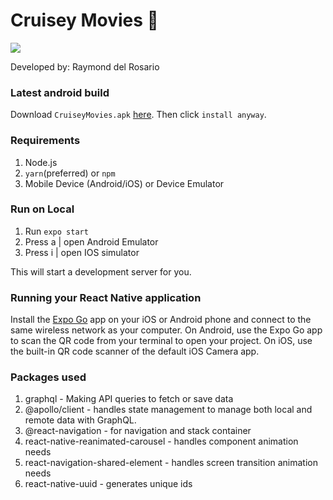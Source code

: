 # Cruisey Movies 🚀
![](https://github.com/monddelrosario/CruiseyMovies/blob/master/assets/CRUISEYMOVIES.gif)

Developed by: Raymond del Rosario

### Latest android build

Download `CruiseyMovies.apk` [here](https://l.facebook.com/l.php?u=https%3A%2F%2Fexpo.dev%2Fartifacts%2Feas%2F9uA3w6aFkmhn4McyKQKRkV.apk%3Ffbclid%3DIwAR32zdKY-zITNbPZurE-YI2MrYKEqFJUVJxrsaS7ch1aRtmwmnKOVhJ83C0&h=AT0tTJLWRbKUkJKruYPp8jIVaOVQXZ1zu3gT9NuUDx05rQHL6TTVEI8QZmU_R0MFGDZRnj8XhtklKP5YafjL8PHu3GiG6LarLCJQgmeBJMAD60T1pcsAmZtSkGAXoH3pejiiXPs0NFo). Then click `install anyway`.

### Requirements

1. Node.js
1. `yarn`(preferred) or `npm`
1. Mobile Device (Android/iOS) or Device Emulator

### Run on Local

1. Run `expo start`
1. Press a | open Android Emulator
1. Press i | open IOS simulator

This will start a development server for you.

### Running your React Native application

Install the [Expo Go](https://expo.dev/client) app on your iOS or Android phone and connect to the same wireless network as your computer. On Android, use the Expo Go app to scan the QR code from your terminal to open your project. On iOS, use the built-in QR code scanner of the default iOS Camera app.


### Packages used

1. graphql - Making API queries to fetch or save data
1. @apollo/client - handles state management to manage both local and remote data with GraphQL.
1. @react-navigation - for navigation and stack container
1. react-native-reanimated-carousel - handles component animation needs
1. react-navigation-shared-element - handles screen transition animation needs
1. react-native-uuid - generates unique ids

